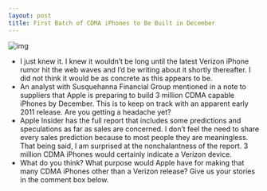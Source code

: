 ```yaml
---
layout: post
title: First Batch of CDMA iPhones to Be Built in December
---
```

![img](http://media.idownloadblog.com/wp-content/uploads/2009/12/iphone-verizon.jpg)
* I just knew it. I knew it wouldn’t be long until the latest Verizon iPhone rumor hit the web waves and I’d be writing about it shortly thereafter. I did not think it would be as concrete as this appears to be.
* An analyst with Susquehanna Financial Group mentioned in a note to suppliers that Apple is preparing to build 3 million CDMA capable iPhones by December. This is to keep on track with an apparent early 2011 release. Are you getting a headache yet?
* Apple Insider has the full report that includes some predictions and speculations as far as sales are concerned. I don’t feel the need to share every sales prediction because to most people they are meaningless. That being said, I am surprised at the nonchalantness of the report. 3 million CDMA iPhones would certainly indicate a Verizon device.
* What do you think? What purpose would Apple have for making that many CDMA iPhones other than a Verizon release? Give us your stories in the comment box below.

